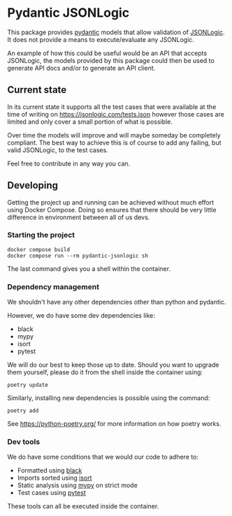# Pydantic JSONLogic
This package provides [pydantic](https://docs.pydantic.dev) models that allow validation of 
[JSONLogic](https://jsonlogic.com).  
It does not provide a means to execute/evaluate any JSONLogic.

An example of how this could be useful would be an API that accepts JSONLogic, the models provided by this package could 
then be used to generate API docs and/or to generate an API client.

## Current state
In its current state it supports all the test cases that were available at the time of writing on 
https://jsonlogic.com/tests.json however those cases are limited and only cover a small portion of what is possible.

Over time the models will improve and will maybe someday be completely compliant. The best way to achieve this is of 
course to add any failing, but valid JSONLogic, to the test cases.

Feel free to contribute in any way you can.

## Developing
Getting the project up and running can be achieved without much effort using Docker Compose.
Doing so ensures that there should be very little difference in environment between all of us devs. 

### Starting the project
```shell
docker compose build
docker compose run --rm pydantic-jsonlogic sh
```

The last command gives you a shell within the container.

### Dependency management
We shouldn't have any other dependencies other than python and pydantic.

However, we do have some dev dependencies like:
- black
- mypy
- isort
- pytest

We will do our best to keep those up to date. Should you want to upgrade them  yourself, please do it from the shell 
inside the container using:
```shell
poetry update
```

Similarly, installing new dependencies is possible using the command:
```shell
poetry add
```

See https://python-poetry.org/ for more information on how poetry works.

### Dev tools
We do have some conditions that we would our code to adhere to:
- Formatted using [black](https://black.readthedocs.io)
- Imports sorted using [isort](https://pycqa.github.io/isort/)
- Static analysis using [mypy](https://www.mypy-lang.org/) on strict mode
- Test cases using [pytest](https://pytest.org/)

These tools can all be executed inside the container.
